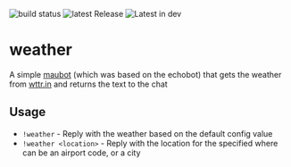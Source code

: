 ![build status](https://build.arachnitech.com/badges/maubot-weather.png) ![latest Release](https://img.shields.io/github/v/release/kellya/maubot-weather) ![Latest in dev](https://img.shields.io/github/v/tag/kellya/maubot-weather?label=latest%20%28dev%29)

# weather
A simple [maubot](https://github.com/maubot/maubot) (which was based on the echobot) that gets the weather from [wttr.in](http://wttr.in) and returns the text to the chat
## Usage
* `!weather` - Reply with the weather based on the default config value
* `!weather <location>` - Reply with the location for the specified <location> where
<location> can be an airport code, or a city

